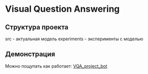 # Visual Question Answering
## Структура проекта
src - актуальная модель
experiments - эксперименты с моделью
## Демонстрация
Можно пощупать как работает:
[VQA_project_bot](https://t.me/VQA_project_bot)
